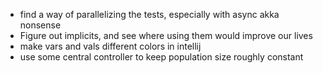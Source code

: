 - find a way of parallelizing the tests, especially with async akka nonsense
- Figure out implicits, and see where using them would improve our lives
- make vars and vals different colors in intellij
- use some central controller to keep population size roughly constant